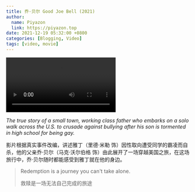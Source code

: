 ```yaml
---
title: 乔·贝尔 Good Joe Bell (2021)
author:
  name: Piyazon
  link: https://piyazon.top
date: 2021-12-19 05:32:00 +0800
categories: [Blogging, Video]
tags: [video, movie]
---
```



<video id="player" class="weixin_video" playsinline controls x-webkit-airplay data-poster="https://git.lug.ustc.edu.cn/flame3/images/-/raw/main/movie/joe-bell.jpg"
  wxv="wxv_2186049477554339847" src="">
  <!-- Captions are optional -->
  <track kind="captions" label="English" src="https://piyazon.top/storage/assets/subtitles/joe-bell-en.vtt" srclang="en"
    default />
  <track kind="captions" label="汉语" src="https://piyazon.top/storage/assets/subtitles/joe-bell-cn.vtt" srclang="zh-CN" />
</video>


*The true story of a small town, working class father who embarks on a solo walk across the U.S. to crusade against bullying after his son is tormented in high school for being gay.*

影片根据真实事件改编，讲述雅丁（里德·米勒 饰）因性取向遭受同学的霸凌而自杀，他的父亲乔·贝尔（马克·沃尔伯格 饰）由此展开了一场穿越美国之旅，在这场旅行中，乔·贝尔随时都能感受到雅丁就在他的身边。

> Redemption is a journey you can't take alone.
>
> 救赎是一场无法自己完成的旅途


